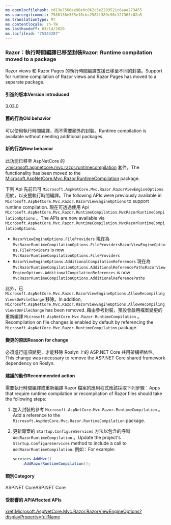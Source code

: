```yaml
---
ms.openlocfilehash: cd13e7560ee98e0c862c5e2293521c6aaa273455
ms.sourcegitcommit: 7588136e355e10cbc2582f389c90c127363c02a5
ms.translationtype: MT
ms.contentlocale: zh-TW
ms.lasthandoff: 03/14/2020
ms.locfileid: "75344287"
---
```

### <a name="razor-runtime-compilation-moved-to-a-package"></a><span data-ttu-id="8a60a-101">Razor：執行時間編譯已移至封裝</span><span class="sxs-lookup"><span data-stu-id="8a60a-101">Razor: Runtime compilation moved to a package</span></span>

<span data-ttu-id="8a60a-102">Razor views 和 Razor Pages 的執行時間編譯支援已移至不同的封裝。</span><span class="sxs-lookup"><span data-stu-id="8a60a-102">Support for runtime compilation of Razor views and Razor Pages has moved to a separate package.</span></span>

#### <a name="version-introduced"></a><span data-ttu-id="8a60a-103">引進的版本</span><span class="sxs-lookup"><span data-stu-id="8a60a-103">Version introduced</span></span>

<span data-ttu-id="8a60a-104">3.0</span><span class="sxs-lookup"><span data-stu-id="8a60a-104">3.0</span></span>

#### <a name="old-behavior"></a><span data-ttu-id="8a60a-105">舊的行為</span><span class="sxs-lookup"><span data-stu-id="8a60a-105">Old behavior</span></span>

<span data-ttu-id="8a60a-106">可以使用執行時間編譯，而不需要額外的封裝。</span><span class="sxs-lookup"><span data-stu-id="8a60a-106">Runtime compilation is available without needing additional packages.</span></span>

#### <a name="new-behavior"></a><span data-ttu-id="8a60a-107">新的行為</span><span class="sxs-lookup"><span data-stu-id="8a60a-107">New behavior</span></span>

<span data-ttu-id="8a60a-108">此功能已移至 AspNetCore 的 [>microsoft.aspnetcore.mvc.razor.runtimecompilation](https://www.nuget.org/packages/Microsoft.AspNetCore.Mvc.Razor.RuntimeCompilation/) 套件。</span><span class="sxs-lookup"><span data-stu-id="8a60a-108">The functionality has been moved to the [Microsoft.AspNetCore.Mvc.Razor.RuntimeCompilation](https://www.nuget.org/packages/Microsoft.AspNetCore.Mvc.Razor.RuntimeCompilation/) package.</span></span>

<span data-ttu-id="8a60a-109">下列 Api 先前已可 `Microsoft.AspNetCore.Mvc.Razor.RazorViewEngineOptions` 用於，以支援執行時間編譯。</span><span class="sxs-lookup"><span data-stu-id="8a60a-109">The following APIs were previously available in `Microsoft.AspNetCore.Mvc.Razor.RazorViewEngineOptions` to support runtime compilation.</span></span> <span data-ttu-id="8a60a-110">現在可透過使用 Api `Microsoft.AspNetCore.Mvc.Razor.RuntimeCompilation.MvcRazorRuntimeCompilationOptions` 。</span><span class="sxs-lookup"><span data-stu-id="8a60a-110">The APIs are now available via `Microsoft.AspNetCore.Mvc.Razor.RuntimeCompilation.MvcRazorRuntimeCompilationOptions`.</span></span>

- <span data-ttu-id="8a60a-111">`RazorViewEngineOptions.FileProviders` 現在為 `MvcRazorRuntimeCompilationOptions.FileProviders`</span><span class="sxs-lookup"><span data-stu-id="8a60a-111">`RazorViewEngineOptions.FileProviders` is now `MvcRazorRuntimeCompilationOptions.FileProviders`</span></span>
- <span data-ttu-id="8a60a-112">`RazorViewEngineOptions.AdditionalCompilationReferences` 現在為 `MvcRazorRuntimeCompilationOptions.AdditionalReferencePaths`</span><span class="sxs-lookup"><span data-stu-id="8a60a-112">`RazorViewEngineOptions.AdditionalCompilationReferences` is now `MvcRazorRuntimeCompilationOptions.AdditionalReferencePaths`</span></span>

<span data-ttu-id="8a60a-113">此外，已 `Microsoft.AspNetCore.Mvc.Razor.RazorViewEngineOptions.AllowRecompilingViewsOnFileChange` 移除。</span><span class="sxs-lookup"><span data-stu-id="8a60a-113">In addition, `Microsoft.AspNetCore.Mvc.Razor.RazorViewEngineOptions.AllowRecompilingViewsOnFileChange` has been removed.</span></span> <span data-ttu-id="8a60a-114">藉由參考封裝，預設會啟用檔案變更的重新編譯 `Microsoft.AspNetCore.Mvc.Razor.RuntimeCompilation` 。</span><span class="sxs-lookup"><span data-stu-id="8a60a-114">Recompilation on file changes is enabled by default by referencing the `Microsoft.AspNetCore.Mvc.Razor.RuntimeCompilation` package.</span></span>

#### <a name="reason-for-change"></a><span data-ttu-id="8a60a-115">變更的原因</span><span class="sxs-lookup"><span data-stu-id="8a60a-115">Reason for change</span></span>

<span data-ttu-id="8a60a-116">必須進行這項變更，才能移除 Roslyn 上的 ASP.NET Core 共用架構相依性。</span><span class="sxs-lookup"><span data-stu-id="8a60a-116">This change was necessary to remove the ASP.NET Core shared framework dependency on Roslyn.</span></span>

#### <a name="recommended-action"></a><span data-ttu-id="8a60a-117">建議的動作</span><span class="sxs-lookup"><span data-stu-id="8a60a-117">Recommended action</span></span>

<span data-ttu-id="8a60a-118">需要執行時間編譯或重新編譯 Razor 檔案的應用程式應該採取下列步驟：</span><span class="sxs-lookup"><span data-stu-id="8a60a-118">Apps that require runtime compilation or recompilation of Razor files should take the following steps:</span></span>

1. <span data-ttu-id="8a60a-119">加入封裝的參考 `Microsoft.AspNetCore.Mvc.Razor.RuntimeCompilation` 。</span><span class="sxs-lookup"><span data-stu-id="8a60a-119">Add a reference to the `Microsoft.AspNetCore.Mvc.Razor.RuntimeCompilation` package.</span></span>
1. <span data-ttu-id="8a60a-120">更新專案的 `Startup.ConfigureServices` 方法以包含的呼叫 `AddRazorRuntimeCompilation` 。</span><span class="sxs-lookup"><span data-stu-id="8a60a-120">Update the project's `Startup.ConfigureServices` method to include a call to `AddRazorRuntimeCompilation`.</span></span> <span data-ttu-id="8a60a-121">例如：</span><span class="sxs-lookup"><span data-stu-id="8a60a-121">For example:</span></span>

    ```csharp
    services.AddMvc()
        .AddRazorRuntimeCompilation();
    ```

#### <a name="category"></a><span data-ttu-id="8a60a-122">類別</span><span class="sxs-lookup"><span data-stu-id="8a60a-122">Category</span></span>

<span data-ttu-id="8a60a-123">ASP.NET Core</span><span class="sxs-lookup"><span data-stu-id="8a60a-123">ASP.NET Core</span></span>

#### <a name="affected-apis"></a><span data-ttu-id="8a60a-124">受影響的 API</span><span class="sxs-lookup"><span data-stu-id="8a60a-124">Affected APIs</span></span>

<xref:Microsoft.AspNetCore.Mvc.Razor.RazorViewEngineOptions?displayProperty=fullName>

<!--

#### Affected APIs

`T:Microsoft.AspNetCore.Mvc.Razor.RazorViewEngineOptions`

-->

